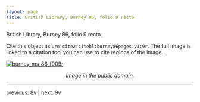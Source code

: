 ```yaml
---
layout: page
title: British Library, Burney 86, folio 9 recto
---
```


British Library, Burney 86, folio 9 recto

Cite this object as `urn:cite2:citebl:burney86pages.v1:9r`.  The full image is linked to a citation tool you can use to cite regions of the image.

[![burney_ms_86_f009r](http://www.homermultitext.org/iipsrv?IIIF=/project/homer/pyramidal/deepzoom/citebl/burney86imgs/v1/burney_ms_86_f009r.tif/full/800,/0/default.jpg)](http://www.homermultitext.org/ict2/?urn=urn:cite2:citebl:burney86imgs.v1:burney_ms_86_f009r) 

<p style="text-align: center; font-style: italic;">Image in the public domain.</p>

---

previous: [8v](../8v/) | next: [9v](../9v/)